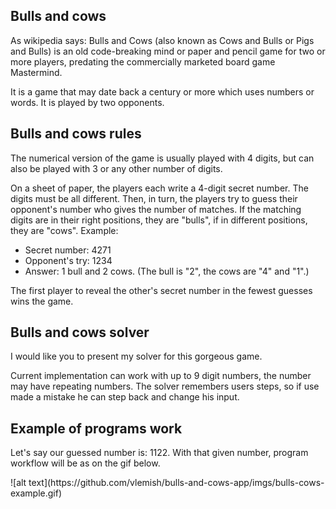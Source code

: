 <h2>Bulls and cows</h2>
<div>
<p>As wikipedia says: Bulls and Cows (also known as Cows and Bulls or Pigs and Bulls) is an old code-breaking mind or paper and pencil game for two or more players, predating the commercially marketed board game Mastermind.</p>
<p>It is a game that may date back a century or more which uses numbers or words. It is played by two opponents.</p>
</div>
<h2>Bulls and cows rules</h2>
<div>
<p>The numerical version of the game is usually played with 4 digits, but can also be played with 3 or any other number of digits.</p>
<p>On a sheet of paper, the players each write a 4-digit secret number. The digits must be all different. Then, in turn, the players try to guess their opponent's number who gives the number of matches. 
If the matching digits are in their right positions, they are "bulls", if in different positions, they are "cows". Example:</p>
<ul>
<li>Secret number: 4271</li>
<li>  Opponent's try: 1234</li>
<li>Answer: 1 bull and 2 cows. (The bull is "2", the cows are "4" and "1".)</li>
</ul>    
<p>The first player to reveal the other's secret number in the fewest guesses wins the game.</p>
</div>
<h2>Bulls and cows solver</h2>
<div>
<p>I would like you to present my solver for this gorgeous game.</p> 
<p>Current implementation  can work with up to 9 digit numbers, the number may have repeating numbers. The solver remembers users steps, so if use made a mistake he can step back and change his input.</p>
</div>
<h2>Example of programs work</h2>
<div>
<p>Let's say our guessed number is: 1122. With that given number, program workflow will be as on the gif below.</p>
![alt text](https://github.com/vlemish/bulls-and-cows-app/imgs/bulls-cows-example.gif)
</div>